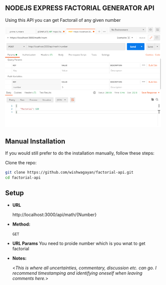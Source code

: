 ﻿**NODEJS EXPRESS FACTORIAL GENERATOR API**
----
 Using this API you can get Factorail of any given number 
 
 
 ![](Assest/postman_img.PNG)
 
 
 ## Manual Installation

If you would still prefer to do the installation manually, follow these steps:

Clone the repo:

```bash
git clone https://github.com/wishwagayan/factorial-api.git
cd factorial-api
```
## Setup
* **URL**

  http://localhost:3000/api/math/{Number}

* **Method:**
  
  `GET` 
*  **URL Params**
  You need to proide number which is you wnat to get factorial 


* **Notes:**

  <_This is where all uncertainties, commentary, discussion etc. can go. I recommend timestamping and identifying oneself when leaving comments here._> 
